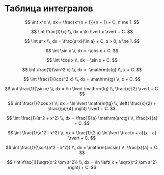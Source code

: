 # Таблица интегралов

$$
\int x^n \\, dx =
\frac{x^{n + 1}}{n + 1} + C, n \ne 1.
$$

$$
\int \frac{1}{x} \\, dx =
\ln \lvert x \rvert + C.
$$

$$
\int a^x \\, dx =
\frac{a^x}{\ln a} + C, a > 0, a \ne 1.
$$

$$
\int \sin x \\, dx =
-\cos x + C.
$$

$$
\int \cos x \\, dx =
\sin x + C.
$$

$$
\int \frac{1}{\sin^2 x} \\, dx =
-\mathrm{ctg} \\, x + C.
$$

$$
\int \frac{1}{\cos^2 x} \\, dx =
\mathrm{tg} \\, x + C.
$$

$$
\int \frac{1}{\sin x} \\, dx =
\ln \lvert \mathrm{tg} \\, \frac{x}{2} \rvert + C.
$$

$$
\int \frac{1}{\cos x} \\, dx =
\ln \lvert
\mathrm{tg} \\, \left( \frac{x}{2} + \frac{\pi}{4} \right)
\rvert + C.
$$

$$
\int \frac{1}{a^2 + x^2} \\, dx =
\frac{1}{a} \mathrm{arctg} \\, \frac{x}{a} + C.
$$

$$
\int \frac{1}{a^2 - x^2} \\, dx =
\frac{1}{2 a} \ln \lvert \frac{x + a}{x - a} \rvert + C.
$$

$$
\int \frac{1}{\sqrt{a^2 - x^2}} \\, dx =
\mathrm{arcsin} \\, \frac{x}{a} + C.
$$

$$
\int \frac{1}{\sqrt{x^2 \pm a^2}} \\, dx =
\ln \left( x + \sqrt{x^2 \pm a^2} \right) + C.
$$
